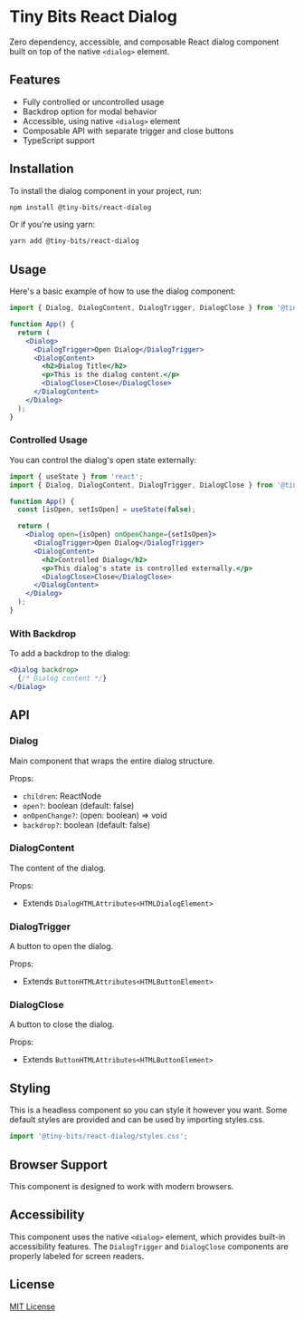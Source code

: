 # Tiny Bits React Dialog

Zero dependency, accessible, and composable React dialog component built on top of the native `<dialog>` element.

## Features

- Fully controlled or uncontrolled usage
- Backdrop option for modal behavior
- Accessible, using native `<dialog>` element
- Composable API with separate trigger and close buttons
- TypeScript support

## Installation

To install the dialog component in your project, run:

```bash
npm install @tiny-bits/react-dialog
```

Or if you're using yarn:

```bash
yarn add @tiny-bits/react-dialog
```

## Usage

Here's a basic example of how to use the dialog component:

```jsx
import { Dialog, DialogContent, DialogTrigger, DialogClose } from '@tiny-bits/react-dialog';

function App() {
  return (
    <Dialog>
      <DialogTrigger>Open Dialog</DialogTrigger>
      <DialogContent>
        <h2>Dialog Title</h2>
        <p>This is the dialog content.</p>
        <DialogClose>Close</DialogClose>
      </DialogContent>
    </Dialog>
  );
}
```

### Controlled Usage

You can control the dialog's open state externally:

```jsx
import { useState } from 'react';
import { Dialog, DialogContent, DialogTrigger, DialogClose } from '@tiny-bits/react-dialog';

function App() {
  const [isOpen, setIsOpen] = useState(false);

  return (
    <Dialog open={isOpen} onOpenChange={setIsOpen}>
      <DialogTrigger>Open Dialog</DialogTrigger>
      <DialogContent>
        <h2>Controlled Dialog</h2>
        <p>This dialog's state is controlled externally.</p>
        <DialogClose>Close</DialogClose>
      </DialogContent>
    </Dialog>
  );
}
```

### With Backdrop

To add a backdrop to the dialog:

```jsx
<Dialog backdrop>
  {/* Dialog content */}
</Dialog>
```

## API

### Dialog

Main component that wraps the entire dialog structure.

Props:
- `children`: ReactNode
- `open?`: boolean (default: false)
- `onOpenChange?`: (open: boolean) => void
- `backdrop?`: boolean (default: false)

### DialogContent

The content of the dialog.

Props:
- Extends `DialogHTMLAttributes<HTMLDialogElement>`

### DialogTrigger

A button to open the dialog.

Props:
- Extends `ButtonHTMLAttributes<HTMLButtonElement>`

### DialogClose

A button to close the dialog.

Props:
- Extends `ButtonHTMLAttributes<HTMLButtonElement>`

## Styling

This is a headless component so you can style it however you want. Some default styles are provided and can be used by importing styles.css.

```jsx
import '@tiny-bits/react-dialog/styles.css';
```

## Browser Support

This component is designed to work with modern browsers.

## Accessibility

This component uses the native `<dialog>` element, which provides built-in accessibility features. The `DialogTrigger` and `DialogClose` components are properly labeled for screen readers.

## License

[MIT License](LICENSE)
